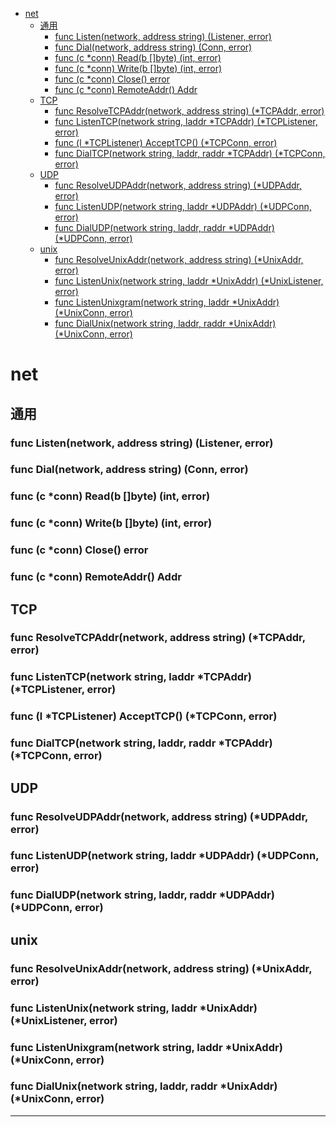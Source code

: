 <!-- MDTOC maxdepth:6 firsth1:1 numbering:0 flatten:0 bullets:1 updateOnSave:1 -->

- [net](#net)   
   - [通用](#通用)   
      - [func Listen(network, address string) (Listener, error)](#func-listennetwork-address-string-listener-error)   
      - [func Dial(network, address string) (Conn, error)](#func-dialnetwork-address-string-conn-error)   
      - [func (c *conn) Read(b []byte) (int, error)](#func-c-conn-readb-byte-int-error)   
      - [func (c *conn) Write(b []byte) (int, error)](#func-c-conn-writeb-byte-int-error)   
      - [func (c *conn) Close() error](#func-c-conn-close-error)   
      - [func (c *conn) RemoteAddr() Addr](#func-c-conn-remoteaddr-addr)   
   - [TCP](#tcp)   
      - [func ResolveTCPAddr(network, address string) (*TCPAddr, error)](#func-resolvetcpaddrnetwork-address-string-tcpaddr-error)   
      - [func ListenTCP(network string, laddr *TCPAddr) (*TCPListener, error)](#func-listentcpnetwork-string-laddr-tcpaddr-tcplistener-error)   
      - [func (l *TCPListener) AcceptTCP() (*TCPConn, error)](#func-l-tcplistener-accepttcp-tcpconn-error)   
      - [func DialTCP(network string, laddr, raddr *TCPAddr) (*TCPConn, error)](#func-dialtcpnetwork-string-laddr-raddr-tcpaddr-tcpconn-error)   
   - [UDP](#udp)   
      - [func ResolveUDPAddr(network, address string) (*UDPAddr, error)](#func-resolveudpaddrnetwork-address-string-udpaddr-error)   
      - [func ListenUDP(network string, laddr *UDPAddr) (*UDPConn, error)](#func-listenudpnetwork-string-laddr-udpaddr-udpconn-error)   
      - [func DialUDP(network string, laddr, raddr *UDPAddr) (*UDPConn, error)](#func-dialudpnetwork-string-laddr-raddr-udpaddr-udpconn-error)   
   - [unix](#unix)   
      - [func ResolveUnixAddr(network, address string) (*UnixAddr, error)](#func-resolveunixaddrnetwork-address-string-unixaddr-error)   
      - [func ListenUnix(network string, laddr *UnixAddr) (*UnixListener, error)](#func-listenunixnetwork-string-laddr-unixaddr-unixlistener-error)   
      - [func ListenUnixgram(network string, laddr *UnixAddr) (*UnixConn, error)](#func-listenunixgramnetwork-string-laddr-unixaddr-unixconn-error)   
      - [func DialUnix(network string, laddr, raddr *UnixAddr) (*UnixConn, error)](#func-dialunixnetwork-string-laddr-raddr-unixaddr-unixconn-error)   

<!-- /MDTOC -->
# net

## 通用

### func Listen(network, address string) (Listener, error)
### func Dial(network, address string) (Conn, error)
### func (c *conn) Read(b []byte) (int, error)
### func (c *conn) Write(b []byte) (int, error)
### func (c *conn) Close() error
### func (c *conn) RemoteAddr() Addr







## TCP

### func ResolveTCPAddr(network, address string) (*TCPAddr, error)

### func ListenTCP(network string, laddr *TCPAddr) (*TCPListener, error)

### func (l *TCPListener) AcceptTCP() (*TCPConn, error)

### func DialTCP(network string, laddr, raddr *TCPAddr) (*TCPConn, error)


## UDP

### func ResolveUDPAddr(network, address string) (*UDPAddr, error)

### func ListenUDP(network string, laddr *UDPAddr) (*UDPConn, error)

### func DialUDP(network string, laddr, raddr *UDPAddr) (*UDPConn, error)


## unix

### func ResolveUnixAddr(network, address string) (*UnixAddr, error)

### func ListenUnix(network string, laddr *UnixAddr) (*UnixListener, error)

### func ListenUnixgram(network string, laddr *UnixAddr) (*UnixConn, error)

### func DialUnix(network string, laddr, raddr *UnixAddr) (*UnixConn, error)







---
